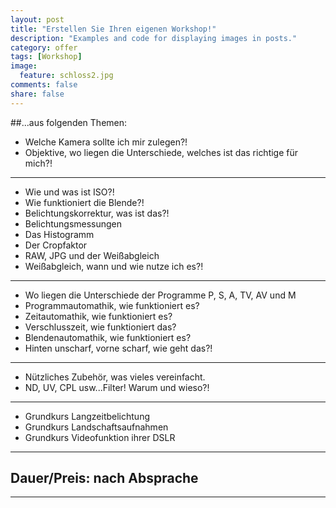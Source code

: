 ```yaml
---
layout: post
title: "Erstellen Sie Ihren eigenen Workshop!"
description: "Examples and code for displaying images in posts."
category: offer
tags: [Workshop]
image:
  feature: schloss2.jpg
comments: false
share: false
---
```


##...aus folgenden Themen:

* Welche Kamera sollte ich mir zulegen?!
* Objektive, wo liegen die Unterschiede, welches ist das richtige für mich?!

---

* Wie und was ist ISO?!
* Wie funktioniert die Blende?!
* Belichtungskorrektur, was ist das?!
* Belichtungsmessungen
* Das Histogramm
* Der Cropfaktor
* RAW, JPG und der Weißabgleich
* Weißabgleich, wann und wie nutze ich es?!

---

* Wo liegen die Unterschiede der Programme P, S, A, TV, AV und M
* Programmautomathik, wie funktioniert es?
* Zeitautomathik, wie funktioniert es?
* Verschlusszeit, wie funktioniert das?
* Blendenautomathik, wie funktioniert es?
* Hinten unscharf, vorne scharf, wie geht das?!

---

* Nützliches Zubehör, was vieles vereinfacht. 
* ND, UV, CPL usw...Filter! Warum und wieso?!

---

* Grundkurs Langzeitbelichtung
* Grundkurs Landschaftsaufnahmen
* Grundkurs Videofunktion ihrer DSLR

---

## Dauer/Preis: nach Absprache

---
    
  
  
